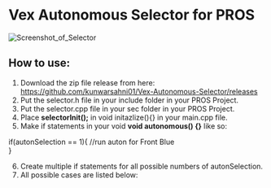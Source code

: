# Vex Autonomous Selector for PROS
![Screenshot_of_Selector](https://user-images.githubusercontent.com/22580992/67626102-d9e1d080-f814-11e9-84cd-63a44e6a35af.png)

## How to use:
1. Download the zip file release from here: https://github.com/kunwarsahni01/Vex-Autonomous-Selector/releases
2. Put the selector.h file in your include folder in your PROS Project.
3. Put the selector.cpp file in your sec folder in your PROS Project.
4. Place **selectorInit();** in void initazlize(){} in your main.cpp file.
5. Make if statements in your void **void autonomous() {}** like so:

if(autonSelection == 1){
  //run auton for Front Blue    
}

6. Create multiple if statements for all possible numbers of autonSelection.
7. All possible cases are listed below:


